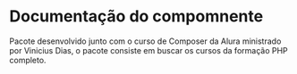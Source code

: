 #   Documentação do compomnente

Pacote desenvolvido junto com o curso de Composer da Alura ministrado por Vinicius Dias, o pacote consiste em buscar os cursos da formação PHP completo.